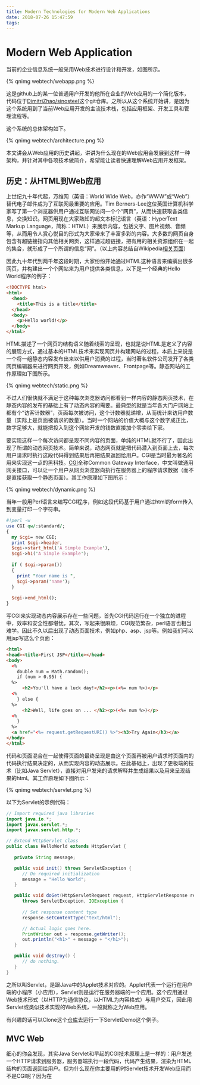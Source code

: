 ```yaml
---
title: Modern Technologies for Modern Web Applications
date: 2018-07-26 15:47:59
tags:
---
```


# Modern Web Application

当前的企业信息系统一般采用Web技术进行设计和开发，如图所示。

{% qnimg webtech/webapp.png %}

这是github上的某一位普通用户开发的他所在企业的Web应用的一个简化版本，代码位于[DimitriZhao/sinosteel](https://github.com/DimitriZhao/sinosteel)这个git仓库。之所以从这个系统开始讲，是因为这个系统用到了当前Web应用开发的主流技术栈，包括应用框架、开发工具和管理流程等。

这个系统的总体架构如下。

{% qnimg webtech/architecture.png %}

本文讲会从Web应用的历史讲起，讲讲为什么现在的Web应用会发展到这样一种架构，并针对其中各项技术做简介，希望能让读者快速理解Web应用开发框架。


## 历史：从HTML到Web应用

上世纪九十年代起，万维网（英语：World Wide Web，亦作“WWW”或“Web”）替代电子邮件成为了互联网最重要的应用。Tim Berners-Lee这位英国计算机科学家写了第一个浏览器供用户通过互联网访问一个个“网页”，从而快速获取各类信息，交换知识。网页用现在大家熟知的超文本标记语言（英语：HyperText Markup Language，简称：HTML）来展示内容，包括文字、图片视频、音频等，从而用令人赏心悦目的形式为大家带来了丰富多彩的内容。大多数的网页自身包含有超链接指向其他相关网页，这样通过超链接，把有用的相关资源组织在一起的集合，就形成了一个所谓的信息“网”。（以上内容总结自Wikipedia[相关页面](https://zh.wikipedia.org/wiki/%E4%B8%87%E7%BB%B4%E7%BD%91)）

因此九十年代到两千年这段时期，大家纷纷开始通过HTML这种语言来编撰出很多网页，并构建出一个个网站来为用户提供各类信息，以下是一个经典的Hello World程序的例子：

``` html
<!DOCTYPE html>
<html>
  <head>
    <title>This is a title</title>
  </head>
  <body>
    <p>Hello world!</p>
  </body>
</html>
```

HTML描述了一个网页的结构语义随着线索的呈现，也就是说HTML是定义了内容的展现方式，通过基本的HTML技术来实现网页并构建网站的过程，本质上来说是一个将一组静态内容发布出来以供用户消费的过程，当时著名软件公司发开了各类网页编辑器来进行网页开发，例如Dreamweaver、Frontpage等。静态网站的工作原理如下图所示。

{% qnimg webtech/static.png %}



不过人们很快就不满足于这种每次浏览器访问都看到一样内容的静态网页技术，在静态内容的发布的基础上有了动态内容的需要。最典型的就是当年各大门户网站上都有个“访客计数器”，页面每次被访问，这个计数器就递增，从而统计来访用户数量（实际上是页面被请求的数量）。当时一个网站的价值大概与这个数字成正比，数字足够大，就能把投入到这个网站开发的钱数直接加个零卖给下家。

要实现这样一个每次访问都呈现不同内容的页面，单纯的HTML就不行了，因此出现了所谓的动态网页技术。简单来说，动态网页就是把代码潜入到页面上去，每次用户请求时执行这段代码得到结果后再把结果返回给用户。CGI是当时最为著名的用来实现这一点的黑科技。[CGI](https://zh.wikipedia.org/wiki/%E9%80%9A%E7%94%A8%E7%BD%91%E5%85%B3%E6%8E%A5%E5%8F%A3)全称Common Gateway Interface，中文叫做通用网关接口，可以让一个用户从网页浏览器向执行在服务器上的程序请求数据（而不是直接获取一个静态页面）。其工作原理如下图所示：

{% qnimg webtech/dynamic.png %}



当年一般用Perl语言来编写CGI程序，例如这段代码基于用户通过html的form传入到变量打印一个字符串。

``` perl
#!perl -w  
use CGI qw/:standard/;  
{  
  my $cgi= new CGI;  
  print $cgi->header,  
  $cgi->start_html('A Simple Example'),  
  $cgi->h1('A Simple Example');  
   
  if ( $cgi->param())  
  {  
    print "Your name is ",  
    $cgi->param('name');  
  }  
   
  $cgi->end_html();  
}  
```

写CGI来实现动态内容展示存在一些问题，首先CGI代码运行在一个独立的进程中，效率和安全性都堪忧，其次，写起来很麻烦，CGI规范繁杂，perl语言也相当难学。因此不久以后出现了动态页面技术，例如php、asp、jsp等。例如我们可以用jsp写这么个页面：

``` html
<html>
<head><title>First JSP</title></head>
<body>
  <%
    double num = Math.random();
    if (num > 0.95) {
  %>
      <h2>You'll have a luck day!</h2><p>(<%= num %>)</p>
  <%
    } else {
  %>
      <h2>Well, life goes on ... </h2><p>(<%= num %>)</p>
  <%
    }
  %>
  <a href="<%= request.getRequestURI() %>"><h3>Try Again</h3></a>
</body>
</html>
```

代码和页面混合在一起使得页面的最终呈现是由这个页面再被用户请求时页面内的代码执行结果决定的，从而实现内容的动态展示。在此基础上，出现了更极端的技术（比如Java Servlet），直接对用户发来的请求解释并生成结果以及用来呈现结果的html。其工作原理如下图所示：

{% qnimg webtech/servlet.png %}

以下为Servlet的示例代码：


``` java
// Import required java libraries
import java.io.*;
import javax.servlet.*;
import javax.servlet.http.*;

// Extend HttpServlet class
public class HelloWorld extends HttpServlet {
 
   private String message;

   public void init() throws ServletException {
      // Do required initialization
      message = "Hello World";
   }

   public void doGet(HttpServletRequest request, HttpServletResponse response)
      throws ServletException, IOException {
      
      // Set response content type
      response.setContentType("text/html");

      // Actual logic goes here.
      PrintWriter out = response.getWriter();
      out.println("<h1>" + message + "</h1>");
   }

   public void destroy() {
      // do nothing.
   }
}
```

之所以叫Servlet，是跟Java中的Applet技术对应的。Applet代表一个运行在用户端的小程序（小应用），Servlet则是运行在服务器端的一个应用。这个应用通过Web技术形式（以HTTP为通信协议，以HTML为内容格式）与用户交互，因此用Servlet或类似技术实现的Web系统，一般就称之为Web应用。

有兴趣的话可以Clone这个[仓库](https://github.com/njuics/sa2017.git)去运行一下ServletDemo这个例子。


## MVC Web

细心的你会发现，其实Java Servlet和早起的CGI技术原理上是一样的：用户发送一个HTTP请求到服务器，服务器端执行一段代码，代码产生结果，渲染为HTML结构的页面返回给用户。但为什么现在你主要用的时Servlet技术开发Web应用而不是CGI呢？因为在


